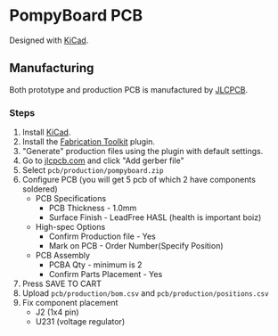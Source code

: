 # PompyBoard PCB

Designed with [KiCad][kicad].

## Manufacturing

Both prototype and production PCB is manufactured by [JLCPCB][jlcpcb].

### Steps

1. Install [KiCad][kicad].
2. Install the [Fabrication Toolkit][fab-toolkit] plugin.
3. "Generate" production files using the plugin with default settings.
4. Go to [jlcpcb.com][jlcpcb] and click "Add gerber file"
5. Select `pcb/production/pompyboard.zip`
6. Configure PCB (you will get 5 pcb of which 2 have components soldered)
   - PCB Specifications
     - PCB Thickness - 1.0mm
     - Surface Finish - LeadFree HASL (health is important boiz)
   - High-spec Options
     - Confirm Production file - Yes
     - Mark on PCB - Order Number(Specify Position)
   - PCB Assembly
     - PCBA Qty - minimum is 2
     - Confirm Parts Placement - Yes
7. Press SAVE TO CART
8. Upload `pcb/production/bom.csv` and `pcb/production/positions.csv`
9. Fix component placement
   - J2 (1x4 pin)
   - U231 (voltage regulator)

[kicad]: https://www.kicad.org/
[jlcpcb]: https://jlcpcb.com/
[fab-toolkit]: https://github.com/bennymeg/Fabrication-Toolkit
